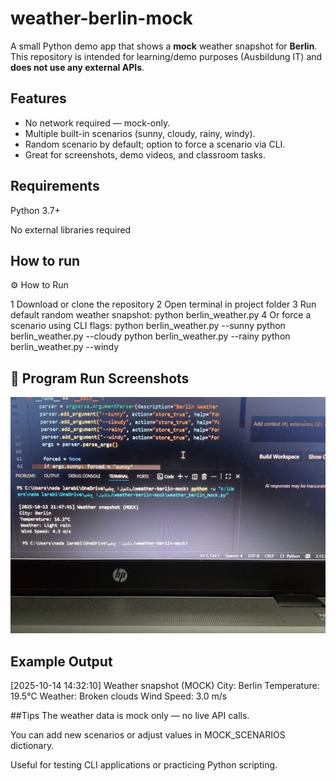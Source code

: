 # weather-berlin-mock
A small Python demo app that shows a **mock** weather snapshot for **Berlin**.
This repository is intended for learning/demo purposes (Ausbildung IT) and **does not use any external APIs**.

## Features
- No network required — mock-only.
- Multiple built-in scenarios (sunny, cloudy, rainy, windy).
- Random scenario by default; option to force a scenario via CLI.
- Great for screenshots, demo videos, and classroom tasks.

## Requirements

Python 3.7+

No external libraries required

## How to run
⚙️ How to Run

1 Download or clone the repository
2 Open terminal in project folder
3 Run default random weather snapshot:
python berlin_weather.py
4 Or force a scenario using CLI flags:
python berlin_weather.py --sunny
python berlin_weather.py --cloudy
python berlin_weather.py --rainy
python berlin_weather.py --windy

## 📸 Program Run Screenshots
![Run 1](https://github.com/larabinada752-netizen/weather-berlin-mock/blob/055779f531e66958f3dff192ed85bdf3ae99148a/run_1.png.jpeg?raw=true)



## Example Output

[2025-10-14 14:32:10] Weather snapshot (MOCK)
City: Berlin
Temperature: 19.5°C
Weather: Broken clouds
Wind Speed: 3.0 m/s

##Tips
The weather data is mock only — no live API calls.

You can add new scenarios or adjust values in MOCK_SCENARIOS dictionary.

Useful for testing CLI applications or practicing Python scripting.
